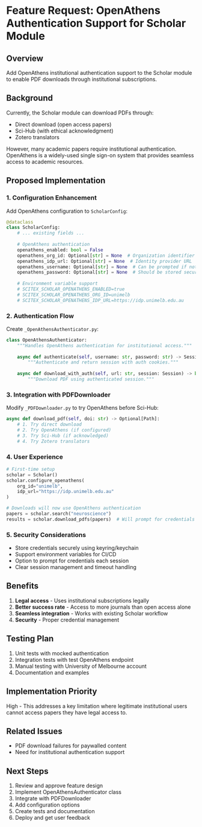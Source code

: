 # Feature Request: OpenAthens Authentication Support for Scholar Module

## Overview
Add OpenAthens institutional authentication support to the Scholar module to enable PDF downloads through institutional subscriptions.

## Background
Currently, the Scholar module can download PDFs through:
- Direct download (open access papers)
- Sci-Hub (with ethical acknowledgment)
- Zotero translators

However, many academic papers require institutional authentication. OpenAthens is a widely-used single sign-on system that provides seamless access to academic resources.

## Proposed Implementation

### 1. Configuration Enhancement
Add OpenAthens configuration to `ScholarConfig`:

```python
@dataclass
class ScholarConfig:
    # ... existing fields ...
    
    # OpenAthens authentication
    openathens_enabled: bool = False
    openathens_org_id: Optional[str] = None  # Organization identifier
    openathens_idp_url: Optional[str] = None  # Identity provider URL
    openathens_username: Optional[str] = None  # Can be prompted if not set
    openathens_password: Optional[str] = None  # Should be stored securely
    
    # Environment variable support
    # SCITEX_SCHOLAR_OPENATHENS_ENABLED=true
    # SCITEX_SCHOLAR_OPENATHENS_ORG_ID=unimelb
    # SCITEX_SCHOLAR_OPENATHENS_IDP_URL=https://idp.unimelb.edu.au
```

### 2. Authentication Flow
Create `_OpenAthensAuthenticator.py`:

```python
class OpenAthensAuthenticator:
    """Handles OpenAthens authentication for institutional access."""
    
    async def authenticate(self, username: str, password: str) -> Session:
        """Authenticate and return session with auth cookies."""
        
    async def download_with_auth(self, url: str, session: Session) -> bytes:
        """Download PDF using authenticated session."""
```

### 3. Integration with PDFDownloader
Modify `_PDFDownloader.py` to try OpenAthens before Sci-Hub:

```python
async def download_pdf(self, doi: str) -> Optional[Path]:
    # 1. Try direct download
    # 2. Try OpenAthens (if configured)
    # 3. Try Sci-Hub (if acknowledged)
    # 4. Try Zotero translators
```

### 4. User Experience
```python
# First-time setup
scholar = Scholar()
scholar.configure_openathens(
    org_id="unimelb",
    idp_url="https://idp.unimelb.edu.au"
)

# Downloads will now use OpenAthens authentication
papers = scholar.search("neuroscience")
results = scholar.download_pdfs(papers)  # Will prompt for credentials if needed
```

### 5. Security Considerations
- Store credentials securely using keyring/keychain
- Support environment variables for CI/CD
- Option to prompt for credentials each session
- Clear session management and timeout handling

## Benefits
1. **Legal access** - Uses institutional subscriptions legally
2. **Better success rate** - Access to more journals than open access alone
3. **Seamless integration** - Works with existing Scholar workflow
4. **Security** - Proper credential management

## Testing Plan
1. Unit tests with mocked authentication
2. Integration tests with test OpenAthens endpoint
3. Manual testing with University of Melbourne account
4. Documentation and examples

## Implementation Priority
High - This addresses a key limitation where legitimate institutional users cannot access papers they have legal access to.

## Related Issues
- PDF download failures for paywalled content
- Need for institutional authentication support

## Next Steps
1. Review and approve feature design
2. Implement OpenAthensAuthenticator class
3. Integrate with PDFDownloader
4. Add configuration options
5. Create tests and documentation
6. Deploy and get user feedback